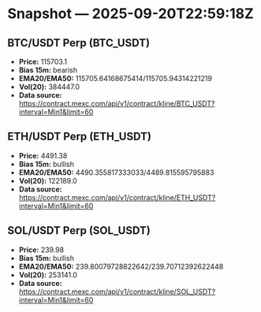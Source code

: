 # Snapshot — 2025-09-20T22:59:18Z

## BTC/USDT Perp (BTC_USDT)
- **Price:** 115703.1
- **Bias 15m:** bearish
- **EMA20/EMA50:** 115705.64168675414/115705.94314221219
- **Vol(20):** 384447.0
- **Data source:** https://contract.mexc.com/api/v1/contract/kline/BTC_USDT?interval=Min1&limit=60

## ETH/USDT Perp (ETH_USDT)
- **Price:** 4491.38
- **Bias 15m:** bullish
- **EMA20/EMA50:** 4490.355817333033/4489.815595795883
- **Vol(20):** 122189.0
- **Data source:** https://contract.mexc.com/api/v1/contract/kline/ETH_USDT?interval=Min1&limit=60

## SOL/USDT Perp (SOL_USDT)
- **Price:** 239.98
- **Bias 15m:** bullish
- **EMA20/EMA50:** 239.80079728822642/239.70712392622448
- **Vol(20):** 253141.0
- **Data source:** https://contract.mexc.com/api/v1/contract/kline/SOL_USDT?interval=Min1&limit=60
